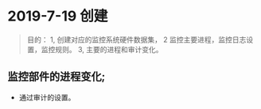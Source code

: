 # 2019-7-19 创建
> 目的： 1, 创建对应的监控系统硬件数据集， 2 监控主要进程，监控日志设置，监控规则。
> 3, 主要的进程和审计变化。

## 监控部件的进程变化; 
- 通过审计的设置。